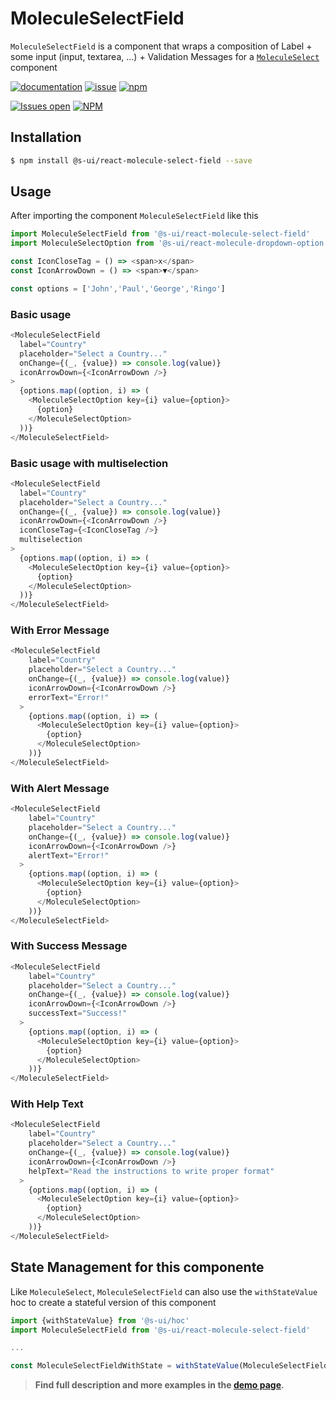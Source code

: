 # MoleculeSelectField

`MoleculeSelectField` is a component that wraps a composition of Label + some input (input, textarea, ...) + Validation Messages for a [`MoleculeSelect`](https://sui-components.now.sh/workbench/molecule/select/demo) component

[![documentation](https://img.shields.io/badge/read%20the%20doc-black?logo=readthedocs)](https://sui-components.vercel.app/workbench/molecule/selectField/)
[![issue](https://img.shields.io/badge/report%20a%20bug-black?logo=openbugbounty&logoColor=red)](https://github.com/SUI-Components/sui-components/issues/new?&projects=4&template=bug-report.yml&assignees=&template=report-a-bug.yml&title=🪲+&labels=bug,component,molecule,selectField)
[![npm](https://img.shields.io/npm/dt/%40s-ui/react-molecule-select-field?logo=npm&labelColor=black)](https://www.npmjs.com/package/@s-ui/react-molecule-select-field)

[![Issues open](https://img.shields.io/github/issues-search/SUI-Components/sui-components?query=is%3Aopen%20label%3Acomponent%20label%3AselectField&logo=openbugbounty&logoColor=red&label=issues%20open&color=red)](https://github.com/SUI-Components/sui-components/issues?q=is%3Aopen+label%3Acomponent+label%3AselectField)
[![NPM](https://img.shields.io/npm/l/%40s-ui%2Freact-molecule-select-field)](https://github.com/SUI-Components/sui-components/blob/main/components/molecule/selectField/LICENSE.md)

## Installation

```sh
$ npm install @s-ui/react-molecule-select-field --save
```

## Usage

After importing the component `MoleculeSelectField` like this

```javascript
import MoleculeSelectField from '@s-ui/react-molecule-select-field'
import MoleculeSelectOption from '@s-ui/react-molecule-dropdown-option'

const IconCloseTag = () => <span>x</span>  
const IconArrowDown = () => <span>▼</span>  

const options = ['John','Paul','George','Ringo']

```

### Basic usage
    
```js
<MoleculeSelectField
  label="Country"
  placeholder="Select a Country..."
  onChange={(_, {value}) => console.log(value)}
  iconArrowDown={<IconArrowDown />}
>
  {options.map((option, i) => (
    <MoleculeSelectOption key={i} value={option}>
      {option}
    </MoleculeSelectOption>
  ))}
</MoleculeSelectField>
```

### Basic usage with multiselection
    
```js
<MoleculeSelectField
  label="Country"
  placeholder="Select a Country..."
  onChange={(_, {value}) => console.log(value)}
  iconArrowDown={<IconArrowDown />}
  iconCloseTag={<IconCloseTag />}
  multiselection
>
  {options.map((option, i) => (
    <MoleculeSelectOption key={i} value={option}>
      {option}
    </MoleculeSelectOption>
  ))}
</MoleculeSelectField>
```

### With Error Message 

```js
<MoleculeSelectField
    label="Country"
    placeholder="Select a Country..."
    onChange={(_, {value}) => console.log(value)}
    iconArrowDown={<IconArrowDown />}
    errorText="Error!"
  >
    {options.map((option, i) => (
      <MoleculeSelectOption key={i} value={option}>
        {option}
      </MoleculeSelectOption>
    ))}
</MoleculeSelectField>
```

### With Alert Message 

```js
<MoleculeSelectField
    label="Country"
    placeholder="Select a Country..."
    onChange={(_, {value}) => console.log(value)}
    iconArrowDown={<IconArrowDown />}
    alertText="Error!"
  >
    {options.map((option, i) => (
      <MoleculeSelectOption key={i} value={option}>
        {option}
      </MoleculeSelectOption>
    ))}
</MoleculeSelectField>
```

### With Success Message 

```js
<MoleculeSelectField
    label="Country"
    placeholder="Select a Country..."
    onChange={(_, {value}) => console.log(value)}
    iconArrowDown={<IconArrowDown />}
    successText="Success!"
  >
    {options.map((option, i) => (
      <MoleculeSelectOption key={i} value={option}>
        {option}
      </MoleculeSelectOption>
    ))}
</MoleculeSelectField>
```

### With Help Text

```js
<MoleculeSelectField
    label="Country"
    placeholder="Select a Country..."
    onChange={(_, {value}) => console.log(value)}
    iconArrowDown={<IconArrowDown />}
    helpText="Read the instructions to write proper format"
  >
    {options.map((option, i) => (
      <MoleculeSelectOption key={i} value={option}>
        {option}
      </MoleculeSelectOption>
    ))}
</MoleculeSelectField>
```


## State Management for this componente

Like `MoleculeSelect`, `MoleculeSelectField` can also use the `withStateValue` hoc to create a stateful version of this component 

```js
import {withStateValue} from '@s-ui/hoc'
import MoleculeSelectField from '@s-ui/react-molecule-select-field'

...

const MoleculeSelectFieldWithState = withStateValue(MoleculeSelectField)
```


> **Find full description and more examples in the [demo page](https://sui-components.now.sh/workbench/molecule/selectField/demo).**
